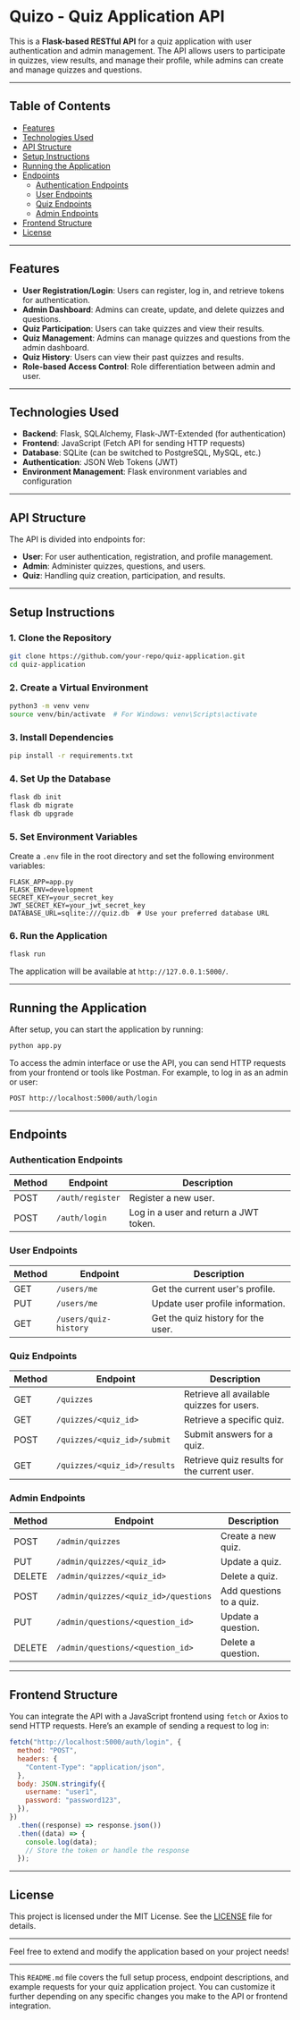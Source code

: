 # **Quizo - Quiz Application API**

This is a **Flask-based RESTful API** for a quiz application with user authentication and admin management. The API allows users to participate in quizzes, view results, and manage their profile, while admins can create and manage quizzes and questions.

---

## **Table of Contents**

- [Features](#features)
- [Technologies Used](#technologies-used)
- [API Structure](#api-structure)
- [Setup Instructions](#setup-instructions)
- [Running the Application](#running-the-application)
- [Endpoints](#endpoints)
  - [Authentication Endpoints](#authentication-endpoints)
  - [User Endpoints](#user-endpoints)
  - [Quiz Endpoints](#quiz-endpoints)
  - [Admin Endpoints](#admin-endpoints)
- [Frontend Structure](#frontend-structure)
- [License](#license)

---

## **Features**

- **User Registration/Login**: Users can register, log in, and retrieve tokens for authentication.
- **Admin Dashboard**: Admins can create, update, and delete quizzes and questions.
- **Quiz Participation**: Users can take quizzes and view their results.
- **Quiz Management**: Admins can manage quizzes and questions from the admin dashboard.
- **Quiz History**: Users can view their past quizzes and results.
- **Role-based Access Control**: Role differentiation between admin and user.

---

## **Technologies Used**

- **Backend**: Flask, SQLAlchemy, Flask-JWT-Extended (for authentication)
- **Frontend**: JavaScript (Fetch API for sending HTTP requests)
- **Database**: SQLite (can be switched to PostgreSQL, MySQL, etc.)
- **Authentication**: JSON Web Tokens (JWT)
- **Environment Management**: Flask environment variables and configuration

---

## **API Structure**

The API is divided into endpoints for:

- **User**: For user authentication, registration, and profile management.
- **Admin**: Administer quizzes, questions, and users.
- **Quiz**: Handling quiz creation, participation, and results.

---

## **Setup Instructions**

### 1. **Clone the Repository**

```bash
git clone https://github.com/your-repo/quiz-application.git
cd quiz-application
```

### 2. **Create a Virtual Environment**

```bash
python3 -m venv venv
source venv/bin/activate  # For Windows: venv\Scripts\activate
```

### 3. **Install Dependencies**

```bash
pip install -r requirements.txt
```

### 4. **Set Up the Database**

```bash
flask db init
flask db migrate
flask db upgrade
```

### 5. **Set Environment Variables**

Create a `.env` file in the root directory and set the following environment variables:

```plaintext
FLASK_APP=app.py
FLASK_ENV=development
SECRET_KEY=your_secret_key
JWT_SECRET_KEY=your_jwt_secret_key
DATABASE_URL=sqlite:///quiz.db  # Use your preferred database URL
```

### 6. **Run the Application**

```bash
flask run
```

The application will be available at `http://127.0.0.1:5000/`.

---

## **Running the Application**

After setup, you can start the application by running:

```bash
python app.py
```

To access the admin interface or use the API, you can send HTTP requests from your frontend or tools like Postman. For example, to log in as an admin or user:

```bash
POST http://localhost:5000/auth/login
```

---

## **Endpoints**

### **Authentication Endpoints**

| Method | Endpoint         | Description                           |
| ------ | ---------------- | ------------------------------------- |
| POST   | `/auth/register` | Register a new user.                  |
| POST   | `/auth/login`    | Log in a user and return a JWT token. |

### **User Endpoints**

| Method | Endpoint              | Description                        |
| ------ | --------------------- | ---------------------------------- |
| GET    | `/users/me`           | Get the current user's profile.    |
| PUT    | `/users/me`           | Update user profile information.   |
| GET    | `/users/quiz-history` | Get the quiz history for the user. |

### **Quiz Endpoints**

| Method | Endpoint                     | Description                                 |
| ------ | ---------------------------- | ------------------------------------------- |
| GET    | `/quizzes`                   | Retrieve all available quizzes for users.   |
| GET    | `/quizzes/<quiz_id>`         | Retrieve a specific quiz.                   |
| POST   | `/quizzes/<quiz_id>/submit`  | Submit answers for a quiz.                  |
| GET    | `/quizzes/<quiz_id>/results` | Retrieve quiz results for the current user. |

### **Admin Endpoints**

| Method | Endpoint                             | Description              |
| ------ | ------------------------------------ | ------------------------ |
| POST   | `/admin/quizzes`                     | Create a new quiz.       |
| PUT    | `/admin/quizzes/<quiz_id>`           | Update a quiz.           |
| DELETE | `/admin/quizzes/<quiz_id>`           | Delete a quiz.           |
| POST   | `/admin/quizzes/<quiz_id>/questions` | Add questions to a quiz. |
| PUT    | `/admin/questions/<question_id>`     | Update a question.       |
| DELETE | `/admin/questions/<question_id>`     | Delete a question.       |

---

## **Frontend Structure**

You can integrate the API with a JavaScript frontend using `fetch` or Axios to send HTTP requests. Here’s an example of sending a request to log in:

```javascript
fetch("http://localhost:5000/auth/login", {
  method: "POST",
  headers: {
    "Content-Type": "application/json",
  },
  body: JSON.stringify({
    username: "user1",
    password: "password123",
  }),
})
  .then((response) => response.json())
  .then((data) => {
    console.log(data);
    // Store the token or handle the response
  });
```

---

## **License**

This project is licensed under the MIT License. See the [LICENSE](LICENSE) file for details.

---

Feel free to extend and modify the application based on your project needs!

---

This `README.md` file covers the full setup process, endpoint descriptions, and example requests for your quiz application project. You can customize it further depending on any specific changes you make to the API or frontend integration.
